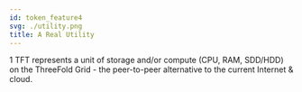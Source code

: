 ```yaml
---
id: token_feature4
svg: ./utility.png
title: A Real Utility
---
```


1 TFT represents a unit of storage and/or compute (CPU, RAM, SDD/HDD) on the ThreeFold Grid - the peer-to-peer alternative to the current Internet & cloud.